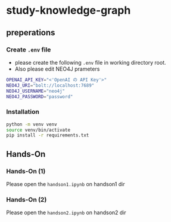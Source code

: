 # study-knowledge-graph

## preperations

### Create `.env` file 

- please create the following `.env` file in working directory root.
- Also please edit NEO4J prameters

```bash
OPENAI_API_KEY="<'OpenAI の API Key'>"
NEO4J_URI="bolt://localhost:7689"
NEO4J_USERNAME="neo4j"
NEO4J_PASSWORD="password"
```

### Installation

```bash
python -m venv venv
source venv/bin/activate
pip install -r requirements.txt
```

## Hands-On

### Hands-On (1)

Please open the `handson1.ipynb` on handson1 dir


### Hands-On (2)

Please open the `handson2.ipynb` on handson2 dir





